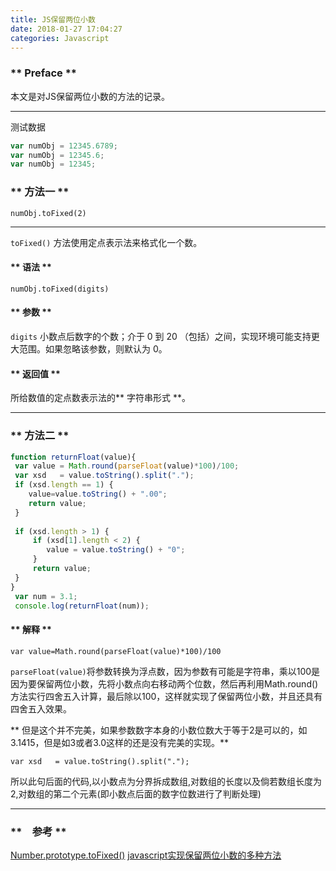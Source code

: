 ```yaml
---
title: JS保留两位小数
date: 2018-01-27 17:04:27
categories: Javascript
---
```


### ** Preface ** ###

本文是对JS保留两位小数的方法的记录。

****************
测试数据
```javascript
var numObj = 12345.6789;
var numObj = 12345.6;
var numObj = 12345;
```

### ** 方法一 ** ##

`numObj.toFixed(2)`

*****************

`toFixed()` 方法使用定点表示法来格式化一个数。

#### ** 语法 ** ####
`numObj.toFixed(digits)`

#### ** 参数 ** ####
`digits`
小数点后数字的个数；介于 0 到 20 （包括）之间，实现环境可能支持更大范围。<span class="under0">如果忽略该参数，则默认为 0</span>。

#### ** 返回值 ** ####
所给数值的定点数表示法的** 字符串形式 **。

****************
### ** 方法二 ** ##
```javascript
function returnFloat(value){
 var value = Math.round(parseFloat(value)*100)/100;
 var xsd   = value.toString().split(".");
 if (xsd.length == 1) {
    value=value.toString() + ".00";
    return value;
 }
 
 if (xsd.length > 1) {
     if (xsd[1].length < 2) {
        value = value.toString() + "0";
     }
     return value;
 }
}
 var num = 3.1;
 console.log(returnFloat(num));
```
#### ** 解释 **

`var value=Math.round(parseFloat(value)*100)/100`

`parseFloat(value)`将参数转换为浮点数，因为参数有可能是字符串，乘以100是因为要保留两位小数，先将小数点向右移动两个位数，然后再利用Math.round()方法实行四舍五入计算，最后除以100，这样就实现了保留两位小数，并且还具有四舍五入效果。

** 但是这个并不完美，如果参数数字本身的小数位数大于等于2是可以的，如3.1415，但是如3或者3.0这样的还是没有完美的实现。**

`var xsd   = value.toString().split(".");`

所以此句后面的代码,以小数点为分界拆成数组,对数组的长度以及倘若数组长度为2,对数组的第二个元素(即小数点后面的数字位数进行了判断处理)


****************
### **　参考 ** ##
[Number.prototype.toFixed()](https://developer.mozilla.org/zh-CN/docs/Web/JavaScript/Reference/Global_Objects/Number/toFixed)
[javascript实现保留两位小数的多种方法](http://www.jb51.net/article/76584.htm)

